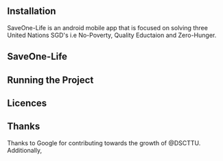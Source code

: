 ## Installation
SaveOne-Life is an android mobile app that is focused on solving three United Nations SGD's i.e No-Poverty, Quality Eductaion and Zero-Hunger. 

## SaveOne-Life

## Running the Project

## Licences

## Thanks
Thanks to Google for contributing towards the growth of @DSCTTU. Additionally, 
